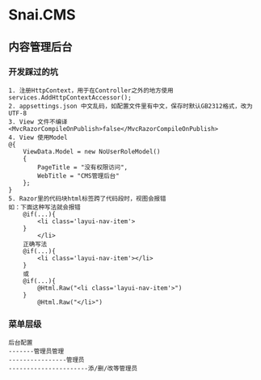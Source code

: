 # Snai.CMS
## 内容管理后台

### 开发踩过的坑
    1. 注册HttpContext，用于在Controller之外的地方使用  
    services.AddHttpContextAccessor();  
    2. appsettings.json 中文乱码，如配置文件里有中文，保存时默认GB2312格式，改为UTF-8  
    3. View 文件不编译 <MvcRazorCompileOnPublish>false</MvcRazorCompileOnPublish>  
    4. View 使用Model  
    @{
        ViewData.Model = new NoUserRoleModel()
        {
            PageTitle = "没有权限访问",
            WebTitle = "CMS管理后台"
        };
    }  
    5. Razor里的代码块html标签跨了代码段时，视图会报错
    如：下面这种写法就会报错 
        @if(...){
            <li class='layui-nav-item'>
        }
            </li>
        正确写法
        @if(...){
            <li class='layui-nav-item'></li>
        }
        或
        @if(...){
            @Html.Raw("<li class='layui-nav-item'>")
        }
            @Html.Raw("</li>")
    


### 菜单层级
    后台配置  
    -------管理员管理  
    ----------------管理员
    ----------------------添/删/改等管理员